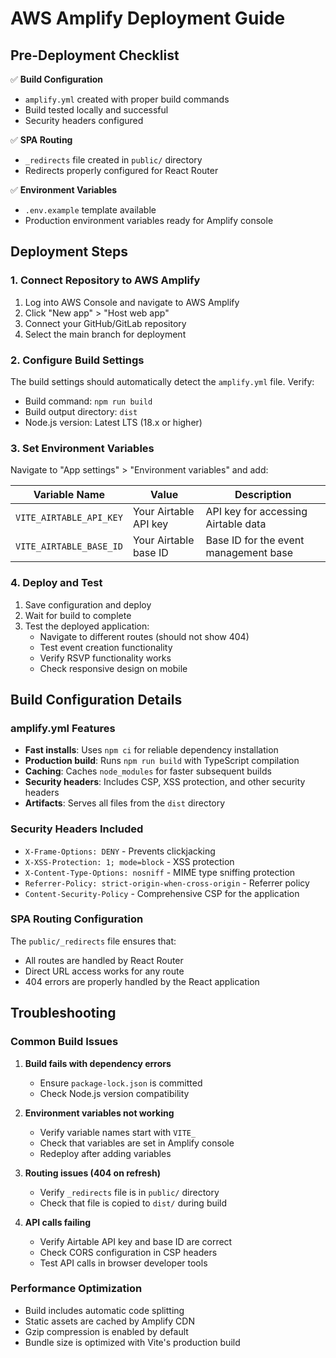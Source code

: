 # AWS Amplify Deployment Guide

## Pre-Deployment Checklist

✅ **Build Configuration**
- `amplify.yml` created with proper build commands
- Build tested locally and successful
- Security headers configured

✅ **SPA Routing**
- `_redirects` file created in `public/` directory
- Redirects properly configured for React Router

✅ **Environment Variables**
- `.env.example` template available
- Production environment variables ready for Amplify console

## Deployment Steps

### 1. Connect Repository to AWS Amplify

1. Log into AWS Console and navigate to AWS Amplify
2. Click "New app" > "Host web app"
3. Connect your GitHub/GitLab repository
4. Select the main branch for deployment

### 2. Configure Build Settings

The build settings should automatically detect the `amplify.yml` file. Verify:
- Build command: `npm run build`
- Build output directory: `dist`
- Node.js version: Latest LTS (18.x or higher)

### 3. Set Environment Variables

Navigate to "App settings" > "Environment variables" and add:

| Variable Name | Value | Description |
|---------------|-------|-------------|
| `VITE_AIRTABLE_API_KEY` | Your Airtable API key | API key for accessing Airtable data |
| `VITE_AIRTABLE_BASE_ID` | Your Airtable base ID | Base ID for the event management base |

### 4. Deploy and Test

1. Save configuration and deploy
2. Wait for build to complete
3. Test the deployed application:
   - Navigate to different routes (should not show 404)
   - Test event creation functionality
   - Verify RSVP functionality works
   - Check responsive design on mobile

## Build Configuration Details

### amplify.yml Features

- **Fast installs**: Uses `npm ci` for reliable dependency installation
- **Production build**: Runs `npm run build` with TypeScript compilation
- **Caching**: Caches `node_modules` for faster subsequent builds
- **Security headers**: Includes CSP, XSS protection, and other security headers
- **Artifacts**: Serves all files from the `dist` directory

### Security Headers Included

- `X-Frame-Options: DENY` - Prevents clickjacking
- `X-XSS-Protection: 1; mode=block` - XSS protection
- `X-Content-Type-Options: nosniff` - MIME type sniffing protection
- `Referrer-Policy: strict-origin-when-cross-origin` - Referrer policy
- `Content-Security-Policy` - Comprehensive CSP for the application

### SPA Routing Configuration

The `public/_redirects` file ensures that:
- All routes are handled by React Router
- Direct URL access works for any route
- 404 errors are properly handled by the React application

## Troubleshooting

### Common Build Issues

1. **Build fails with dependency errors**
   - Ensure `package-lock.json` is committed
   - Check Node.js version compatibility

2. **Environment variables not working**
   - Verify variable names start with `VITE_`
   - Check that variables are set in Amplify console
   - Redeploy after adding variables

3. **Routing issues (404 on refresh)**
   - Verify `_redirects` file is in `public/` directory
   - Check that file is copied to `dist/` during build

4. **API calls failing**
   - Verify Airtable API key and base ID are correct
   - Check CORS configuration in CSP headers
   - Test API calls in browser developer tools

### Performance Optimization

- Build includes automatic code splitting
- Static assets are cached by Amplify CDN
- Gzip compression is enabled by default
- Bundle size is optimized with Vite's production build